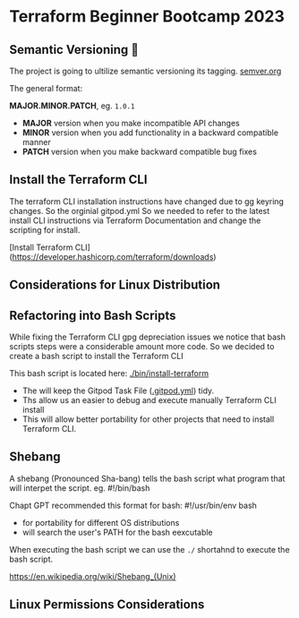 # Terraform Beginner Bootcamp 2023

## Semantic Versioning :mage:

The project is going to ultilize semantic versioning its tagging. 
[semver.org](https://semver.org/) 

The general format:

**MAJOR.MINOR.PATCH**, eg. `1.0.1`

- **MAJOR** version when you make incompatible API changes
- **MINOR** version when you add functionality in a backward compatible manner
- **PATCH** version when you make backward compatible bug fixes

## Install the Terraform CLI

The terraform CLI installation instructions have changed due to gg keyring changes. So the orginial gitpod.yml So we needed to refer to the latest install CLI instructions via Terraform Documentation and change the scripting for install.

[Install Terraform CLI] (https://developer.hashicorp.com/terraform/downloads)



## Considerations for Linux Distribution 



## Refactoring into Bash Scripts 

While fixing the Terraform CLI gpg depreciation issues we notice that bash scripts steps were a considerable amount more code.  So we decided to create a bash script to install the Terraform CLI


This bash script is located here: [./bin/install-terraform](./bin/install-terraform)

- The will keep the Gitpod Task File ([.gitpod.yml](.gitpod.yml)) tidy.
- Ths allow us an easier to debug and execute manually Terraform CLI install
- This will allow better portability for other projects that need to install Terraform CLI.

## Shebang

A shebang (Pronounced Sha-bang) tells the bash script what program that will interpet the script. eg. #!/bin/bash

Chapt GPT recommended this format for bash: #!/usr/bin/env bash

- for portability for different OS distributions
- will search the user's PATH for the bash eexcutable

When executing the bash script we can use the `./` shortahnd to execute the bash script.

https://en.wikipedia.org/wiki/Shebang_(Unix)


## Linux Permissions Considerations


